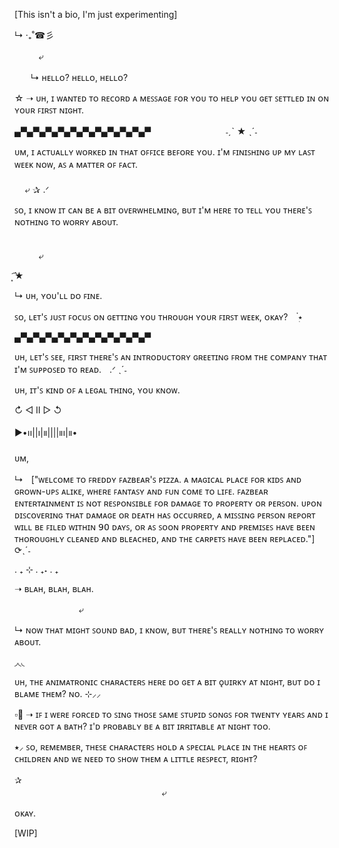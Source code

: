 [This isn't a bio, I'm just experimenting]

↳ ‧₊˚☎︎彡

ㅤㅤㅤ⤶

ㅤㅤ↳ ʜᴇʟʟᴏ? ʜᴇʟʟᴏ, ʜᴇʟʟᴏ?

 ☆ ➝ ᴜʜ, ɪ ᴡᴀɴᴛᴇᴅ ᴛᴏ ʀᴇᴄᴏʀᴅ ᴀ ᴍᴇꜱꜱᴀɢᴇ ꜰᴏʀ ʏᴏᴜ ᴛᴏ ʜᴇʟᴘ ʏᴏᴜ ɢᴇᴛ ꜱᴇᴛᴛʟᴇᴅ ɪɴ ᴏɴ ʏᴏᴜʀ ꜰɪʀꜱᴛ ɴɪɢʜᴛ.

 ▄▀▄▀▄▀▄▀▄▀▄▀▄▀▄▀▄▀▄▀▄▀ㅤㅤㅤㅤㅤㅤㅤㅤㅤ ˗ˏˋ ★ ˎˊ˗

ᴜᴍ, ɪ ᴀᴄᴛᴜᴀʟʟʏ ᴡᴏʀᴋᴇᴅ ɪɴ ᴛʜᴀᴛ ᴏꜰꜰɪᴄᴇ ʙᴇꜰᴏʀᴇ ʏᴏᴜ. ɪ'ᴍ ꜰɪɴɪꜱʜɪɴɢ ᴜᴘ ᴍʏ ʟᴀꜱᴛ ᴡᴇᴇᴋ ɴᴏᴡ, ᴀꜱ ᴀ ᴍᴀᴛᴛᴇʀ ᴏꜰ ꜰᴀᴄᴛ.     ㅤㅤㅤㅤㅤㅤㅤㅤㅤㅤㅤㅤㅤㅤㅤㅤㅤㅤㅤㅤㅤㅤㅤㅤㅤㅤㅤㅤㅤㅤㅤㅤㅤㅤㅤㅤㅤㅤㅤㅤㅤㅤㅤㅤ        ㅤㅤㅤㅤㅤㅤㅤㅤㅤㅤㅤㅤㅤㅤㅤㅤㅤㅤ  ⤶ ✰ .ᐟ 

ꜱᴏ, ɪ ᴋɴᴏᴡ ɪᴛ ᴄᴀɴ ʙᴇ ᴀ ʙɪᴛ ᴏᴠᴇʀᴡʜᴇʟᴍɪɴɢ, ʙᴜᴛ ɪ'ᴍ ʜᴇʀᴇ ᴛᴏ ᴛᴇʟʟ ʏᴏᴜ ᴛʜᴇʀᴇ'ꜱ ɴᴏᴛʜɪɴɢ ᴛᴏ ᴡᴏʀʀʏ ᴀʙᴏᴜᴛ.

ㅤㅤㅤㅤㅤㅤㅤㅤㅤㅤㅤㅤㅤㅤㅤㅤㅤㅤㅤㅤㅤㅤㅤㅤㅤㅤㅤㅤㅤㅤㅤㅤㅤㅤㅤㅤㅤㅤㅤㅤㅤㅤ⤶

͙͘͡★

↳ ᴜʜ, ʏᴏᴜ'ʟʟ ᴅᴏ ꜰɪɴᴇ.

ꜱᴏ, ʟᴇᴛ'ꜱ ᴊᴜꜱᴛ ꜰᴏᴄᴜꜱ ᴏɴ ɢᴇᴛᴛɪɴɢ ʏᴏᴜ ᴛʜʀᴏᴜɢʜ ʏᴏᴜʀ ꜰɪʀꜱᴛ ᴡᴇᴇᴋ, ᴏᴋᴀʏ?ㅤ ๋࣭⭑

▄▀▄▀▄▀▄▀▄▀▄▀▄▀▄▀▄▀▄▀▄▀

ᴜʜ, ʟᴇᴛ'ꜱ ꜱᴇᴇ, ꜰɪʀꜱᴛ ᴛʜᴇʀᴇ'ꜱ ᴀɴ ɪɴᴛʀᴏᴅᴜᴄᴛᴏʀʏ ɢʀᴇᴇᴛɪɴɢ ꜰʀᴏᴍ ᴛʜᴇ ᴄᴏᴍᴘᴀɴʏ ᴛʜᴀᴛ ɪ'ᴍ ꜱᴜᴘᴘᴏꜱᴇᴅ ᴛᴏ ʀᴇᴀᴅ.ㅤ.ᐟ ˎˊ˗

ᴜʜ, ɪᴛ'ꜱ ᴋɪɴᴅ ᴏꜰ ᴀ ʟᴇɢᴀʟ ᴛʜɪɴɢ, ʏᴏᴜ ᴋɴᴏᴡ.

↻ ◁ II ▷ ↺

▶︎•၊၊||၊|။||||။၊|။•

ᴜᴍ,

↳ㅤ["ᴡᴇʟᴄᴏᴍᴇ ᴛᴏ ꜰʀᴇᴅᴅʏ ꜰᴀᴢʙᴇᴀʀ'ꜱ ᴘɪᴢᴢᴀ. ᴀ ᴍᴀɢɪᴄᴀʟ ᴘʟᴀᴄᴇ ꜰᴏʀ ᴋɪᴅꜱ ᴀɴᴅ ɢʀᴏᴡɴ-ᴜᴘꜱ ᴀʟɪᴋᴇ, ᴡʜᴇʀᴇ ꜰᴀɴᴛᴀꜱʏ ᴀɴᴅ ꜰᴜɴ ᴄᴏᴍᴇ ᴛᴏ ʟɪꜰᴇ. ꜰᴀᴢʙᴇᴀʀ ᴇɴᴛᴇʀᴛᴀɪɴᴍᴇɴᴛ ɪꜱ ɴᴏᴛ ʀᴇꜱᴘᴏɴꜱɪʙʟᴇ ꜰᴏʀ ᴅᴀᴍᴀɢᴇ ᴛᴏ ᴘʀᴏᴘᴇʀᴛʏ ᴏʀ 
ᴘᴇʀꜱᴏɴ. ᴜᴘᴏɴ ᴅɪꜱᴄᴏᴠᴇʀɪɴɢ ᴛʜᴀᴛ ᴅᴀᴍᴀɢᴇ ᴏʀ ᴅᴇᴀᴛʜ ʜᴀꜱ ᴏᴄᴄᴜʀʀᴇᴅ, ᴀ ᴍɪꜱꜱɪɴɢ ᴘᴇʀꜱᴏɴ ʀᴇᴘᴏʀᴛ ᴡɪʟʟ ʙᴇ ꜰɪʟᴇᴅ ᴡɪᴛʜɪɴ 𝟫𝟢 ᴅᴀʏꜱ, ᴏʀ ᴀꜱ ꜱᴏᴏɴ ᴘʀᴏᴘᴇʀᴛʏ ᴀɴᴅ ᴘʀᴇᴍɪꜱᴇꜱ ʜᴀᴠᴇ ʙᴇᴇɴ ᴛʜᴏʀᴏᴜɢʜʟʏ ᴄʟᴇᴀɴᴇᴅ ᴀɴᴅ ʙʟᴇᴀᴄʜᴇᴅ,
ᴀɴᴅ ᴛʜᴇ ᴄᴀʀᴘᴇᴛꜱ ʜᴀᴠᴇ ʙᴇᴇɴ ʀᴇᴘʟᴀᴄᴇᴅ."] ⟳ˎˊ˗

. ₊ ⊹ . ₊˖ . ₊

➝ ʙʟᴀʜ, ʙʟᴀʜ, ʙʟᴀʜ. 

ㅤㅤㅤㅤㅤㅤㅤㅤ⤶

↳ ɴᴏᴡ ᴛʜᴀᴛ ᴍɪɢʜᴛ ꜱᴏᴜɴᴅ ʙᴀᴅ, ɪ ᴋɴᴏᴡ, ʙᴜᴛ ᴛʜᴇʀᴇ'ꜱ ʀᴇᴀʟʟʏ ɴᴏᴛʜɪɴɢ ᴛᴏ ᴡᴏʀʀʏ ᴀʙᴏᴜᴛ.

◞◟◟

 ᴜʜ, ᴛʜᴇ ᴀɴɪᴍᴀᴛʀᴏɴɪᴄ ᴄʜᴀʀᴀᴄᴛᴇʀꜱ ʜᴇʀᴇ ᴅᴏ ɢᴇᴛ ᴀ ʙɪᴛ ǫᴜɪʀᴋʏ ᴀᴛ ɴɪɢʜᴛ, ʙᴜᴛ ᴅᴏ ɪ ʙʟᴀᴍᴇ ᴛʜᴇᴍ? ɴᴏ. ⊹⸝⸝

 ▫🎤︎ ➝  ɪꜰ ɪ ᴡᴇʀᴇ ꜰᴏʀᴄᴇᴅ ᴛᴏ ꜱɪɴɢ ᴛʜᴏꜱᴇ ꜱᴀᴍᴇ ꜱᴛᴜᴘɪᴅ ꜱᴏɴɢꜱ ꜰᴏʀ ᴛᴡᴇɴᴛʏ ʏᴇᴀʀꜱ ᴀɴᴅ ɪ ɴᴇᴠᴇʀ ɢᴏᴛ ᴀ ʙᴀᴛʜ? ɪ'ᴅ ᴘʀᴏʙᴀʙʟʏ ʙᴇ ᴀ ʙɪᴛ ɪʀʀɪᴛᴀʙʟᴇ ᴀᴛ ɴɪɢʜᴛ ᴛᴏᴏ.

⭑⸝ ꜱᴏ, ʀᴇᴍᴇᴍʙᴇʀ, ᴛʜᴇꜱᴇ ᴄʜᴀʀᴀᴄᴛᴇʀꜱ ʜᴏʟᴅ ᴀ ꜱᴘᴇᴄɪᴀʟ ᴘʟᴀᴄᴇ ɪɴ ᴛʜᴇ ʜᴇᴀʀᴛꜱ ᴏꜰ ᴄʜɪʟᴅʀᴇɴ ᴀɴᴅ ᴡᴇ ɴᴇᴇᴅ ᴛᴏ ꜱʜᴏᴡ ᴛʜᴇᴍ ᴀ ʟɪᴛᴛʟᴇ ʀᴇꜱᴘᴇᴄᴛ, ʀɪɢʜᴛ?

 ✰ ㅤㅤㅤㅤㅤㅤㅤㅤㅤㅤㅤㅤㅤㅤㅤㅤㅤㅤㅤㅤㅤㅤㅤㅤㅤㅤㅤㅤㅤㅤㅤㅤㅤㅤㅤㅤㅤㅤㅤㅤㅤㅤㅤㅤㅤㅤㅤㅤㅤㅤㅤㅤㅤㅤㅤ   ⤶

  ᴏᴋᴀʏ.

  [WIP]
